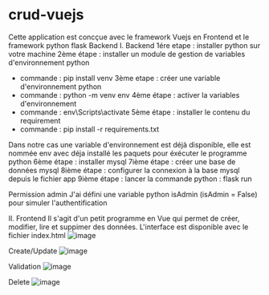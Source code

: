 # crud-vuejs

Cette application est concçue avec le framework Vuejs en Frontend et le framework python flask Backend
I. Backend
1ére etape : installer python sur votre machine
2ème étape : installer un module de gestion de variables d'environnement python
  - commande : pip install venv
 3ème etape : créer une variable d'environnement python
  - commande : python -m venv env
4ème étape : activer la variables d'environnement
  - commande : env\Scripts\activate
5ème étape : installer le contenu du requirement 
  - commande : pip install -r requirements.txt

Dans notre cas une variable d'environnement est déjà disponible, elle est nommée env avec déja installé les paquets pour éxécuter le programme python
6ème étape : installer mysql
7ième étape : créer une base de données mysql
8ième étape : configurer la connexion à la base mysql depuis le fichier app
9ième étape : lancer la commande python : flask run

Permission admin
J'ai défini une variable python isAdmin (isAdmin = False) pour simuler l'authentification

II. Frontend
Il s'agit d'un petit programme en Vue qui permet de créer, modifier, lire et suppimer des données.
L'interface est disponible avec le fichier index.html
![image](https://github.com/abdoulaye14/crud-vuejs/assets/110430189/8ef49f16-1845-483f-9536-051808fdab0a)

Create/Update
![image](https://github.com/abdoulaye14/crud-vuejs/assets/110430189/04f3003d-f860-4074-8642-95897da701c9)

Validation
![image](https://github.com/abdoulaye14/crud-vuejs/assets/110430189/a052d246-c634-4dab-99eb-f38611406dc8)

Delete
![image](https://github.com/abdoulaye14/crud-vuejs/assets/110430189/d03b73ec-0715-47a7-9f4d-110317df474a)



